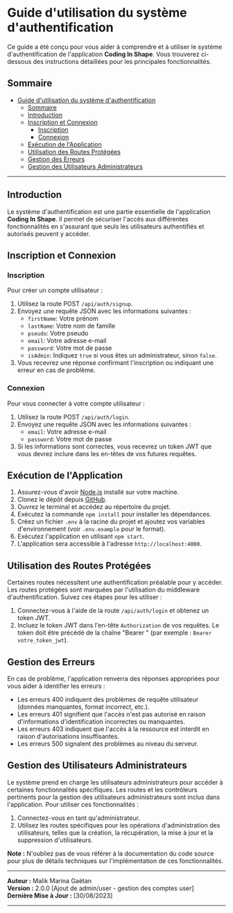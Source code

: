 # Guide d'utilisation du système d'authentification

Ce guide a été conçu pour vous aider à comprendre et à utiliser le système d'authentification de l'application **Coding In Shape**. Vous trouverez ci-dessous des instructions détaillées pour les principales fonctionnalités.

## Sommaire

- [Guide d'utilisation du système d'authentification](#guide-dutilisation-du-système-dauthentification)
  - [Sommaire](#sommaire)
  - [Introduction](#introduction)
  - [Inscription et Connexion](#inscription-et-connexion)
    - [Inscription](#inscription)
    - [Connexion](#connexion)
  - [Exécution de l'Application](#exécution-de-lapplication)
  - [Utilisation des Routes Protégées](#utilisation-des-routes-protégées)
  - [Gestion des Erreurs](#gestion-des-erreurs)
  - [Gestion des Utilisateurs Administrateurs](#gestion-des-utilisateurs-administrateurs)

---

## Introduction

Le système d'authentification est une partie essentielle de l'application **Coding In Shape**. Il permet de sécuriser l'accès aux différentes fonctionnalités en s'assurant que seuls les utilisateurs authentifiés et autorisés peuvent y accéder.

## Inscription et Connexion

### Inscription

Pour créer un compte utilisateur :

1. Utilisez la route POST `/api/auth/signup`.
2. Envoyez une requête JSON avec les informations suivantes :
   - `firstName`: Votre prénom
   - `lastName`: Votre nom de famille
   - `pseudo`: Votre pseudo
   - `email`: Votre adresse e-mail
   - `password`: Votre mot de passe
   - `isAdmin`: Indiquez `true` si vous êtes un administrateur, sinon `false`.
3. Vous recevrez une réponse confirmant l'inscription ou indiquant une erreur en cas de problème.

### Connexion

Pour vous connecter à votre compte utilisateur :

1. Utilisez la route POST `/api/auth/login`.
2. Envoyez une requête JSON avec les informations suivantes :
   - `email`: Votre adresse e-mail
   - `password`: Votre mot de passe
3. Si les informations sont correctes, vous recevrez un token JWT que vous devrez inclure dans les en-têtes de vos futures requêtes.

## Exécution de l'Application

1. Assurez-vous d'avoir [Node.js](https://nodejs.org/) installé sur votre machine.
2. Clonez le dépôt depuis [GitHub](https://github.com/Aescanor/Coding-in-Shape-BDD-authentification).
3. Ouvrez le terminal et accédez au répertoire du projet.
4. Exécutez la commande `npm install` pour installer les dépendances.
5. Créez un fichier `.env` à la racine du projet et ajoutez vos variables d'environnement (voir `.env.example` pour le format).
6. Exécutez l'application en utilisant `npm start`.
7. L'application sera accessible à l'adresse `http://localhost:4000`.

## Utilisation des Routes Protégées

Certaines routes nécessitent une authentification préalable pour y accéder. Les routes protégées sont marquées par l'utilisation du middleware d'authentification. Suivez ces étapes pour les utiliser :

1. Connectez-vous à l'aide de la route `/api/auth/login` et obtenez un token JWT.
2. Incluez le token JWT dans l'en-tête `Authorization` de vos requêtes. Le token doit être précédé de la chaîne "Bearer " (par exemple : `Bearer votre_token_jwt`).

## Gestion des Erreurs

En cas de problème, l'application renverra des réponses appropriées pour vous aider à identifier les erreurs :

- Les erreurs 400 indiquent des problèmes de requête utilisateur (données manquantes, format incorrect, etc.).
- Les erreurs 401 signifient que l'accès n'est pas autorisé en raison d'informations d'identification incorrectes ou manquantes.
- Les erreurs 403 indiquent que l'accès à la ressource est interdit en raison d'autorisations insuffisantes.
- Les erreurs 500 signalent des problèmes au niveau du serveur.

## Gestion des Utilisateurs Administrateurs

Le système prend en charge les utilisateurs administrateurs pour accéder à certaines fonctionnalités spécifiques. Les routes et les contrôleurs pertinents pour la gestion des utilisateurs administrateurs sont inclus dans l'application. Pour utiliser ces fonctionnalités :

1. Connectez-vous en tant qu'administrateur.
2. Utilisez les routes spécifiques pour les opérations d'administration des utilisateurs, telles que la création, la récupération, la mise à jour et la suppression d'utilisateurs.

**Note :** N'oubliez pas de vous référer à la documentation du code source pour plus de détails techniques sur l'implémentation de ces fonctionnalités.

---

**Auteur :** Malik Marina Gaëtan   
**Version :** 2.0.0 [Ajout de admin/user - gestion des comptes user]  
**Dernière Mise à Jour :** [30/08/2023]

---
